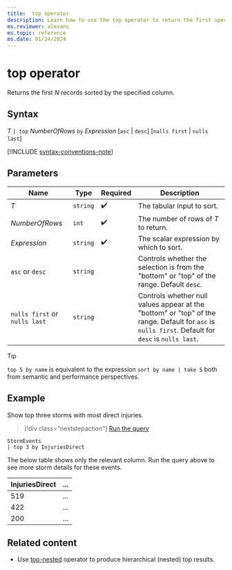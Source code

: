 ```yaml
---
title:  top operator
description: Learn how to use the top operator to return the first specified number of records sorted by the specified columns.
ms.reviewer: alexans
ms.topic: reference
ms.date: 01/24/2024
---
```

# top operator

Returns the first *N* records sorted by the specified column.

## Syntax

*T* `| top` *NumberOfRows* `by` *Expression* [`asc` | `desc`] [`nulls first` | `nulls last`]

[!INCLUDE [syntax-conventions-note](../../includes/syntax-conventions-note.md)]

## Parameters

|Name|Type|Required|Description|
|--|--|--|--|
| *T* | `string` |  :heavy_check_mark: | The tabular input to sort. |
| *NumberOfRows* | `int` |  :heavy_check_mark: | The number of rows of *T* to return.|
| *Expression* | `string` |  :heavy_check_mark: | The scalar expression by which to sort.|
| `asc` or `desc` | `string` | | Controls whether the selection is from the "bottom" or "top" of the range. Default `desc`.
| `nulls first` or `nulls last`  | `string` | | Controls whether null values appear at the "bottom" or "top" of the range. Default for `asc` is `nulls first`. Default for `desc` is `nulls last`.|

> [!TIP]
> `top 5 by name` is equivalent to the expression `sort by name | take 5` both from semantic and performance perspectives.

## Example

Show top three storms with most direct injuries.

> [!div class="nextstepaction"]
> <a href="https://dataexplorer.azure.com/clusters/help/databases/Samples?query=H4sIAAAAAAAAAwsuyS/KdS1LzSsp5uWqUSjJL1AwVkiqVPDMyyotykwtdsksSk0uAQCehD//JgAAAA==" target="_blank">Run the query</a>

```kusto
StormEvents
| top 3 by InjuriesDirect
```

The below table shows only the relevant column. Run the query above to see more storm details for these events.

|InjuriesDirect|...|
|--|--|
|519|...|
|422|...|
|200|...|

## Related content

* Use [top-nested](top-nested-operator.md) operator to produce hierarchical (nested) top results.
